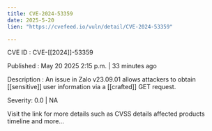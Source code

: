 ```yaml
---
title: CVE-2024-53359
date: 2025-5-20
lien: "https://cvefeed.io/vuln/detail/CVE-2024-53359"

---
```


CVE ID : CVE-[[2024]]-53359

Published :  May 20
2025
2:15 p.m. | 33 minutes ago

Description : An issue in Zalo v23.09.01 allows attackers to obtain [[sensitive]] user information via a [[crafted]] GET request.

Severity: 0.0 | NA

Visit the link for more details
such as CVSS details
affected products
timeline
and more...

